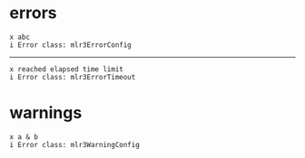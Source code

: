 # errors

    x abc
    i Error class: mlr3ErrorConfig

---

    x reached elapsed time limit
    i Error class: mlr3ErrorTimeout

# warnings

    x a & b
    i Error class: mlr3WarningConfig

